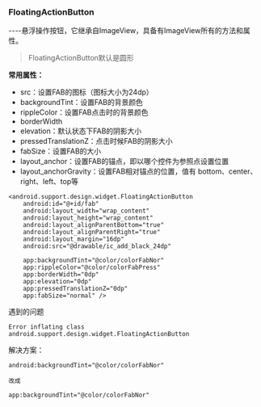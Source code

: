 ### FloatingActionButton 

----悬浮操作按钮，它继承自ImageView，具备有ImageView所有的方法和属性。

> FloatingActionButton默认是圆形

**常用属性：**

- src：设置FAB的图标（图标大小为24dp）
- backgroundTint：设置FAB的背景颜色
- rippleColor：设置FAB点击时的背景颜色 
- borderWidth 
- elevation：默认状态下FAB的阴影大小
- pressedTranslationZ：点击时候FAB的阴影大小 
- fabSize：设置FAB的大小
- layout_anchor：设置FAB的锚点，即以哪个控件为参照点设置位置
- layout_anchorGravity：设置FAB相对锚点的位置，值有 bottom、center、right、left、top等
```
<android.support.design.widget.FloatingActionButton
    android:id="@+id/fab"
    android:layout_width="wrap_content"
    android:layout_height="wrap_content"
    android:layout_alignParentBottom="true"
    android:layout_alignParentRight="true"
    android:layout_margin="16dp"
    android:src="@drawable/ic_add_black_24dp"

    app:backgroundTint="@color/colorFabNor"
    app:rippleColor="@color/colorFabPress"
    app:borderWidth="0dp"
    app:elevation="0dp"
    app:pressedTranslationZ="0dp"
    app:fabSize="normal" />
```

遇到的问题
```
Error inflating class android.support.design.widget.FloatingActionButton
```
解决方案：
```
android:backgroundTint="@color/colorFabNor"

改成

app:backgroundTint="@color/colorFabNor"
```

